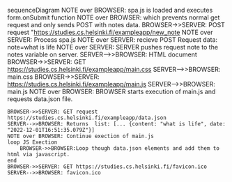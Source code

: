 sequenceDiagram
    NOTE over BROWSER: spa.js is loaded and executes form.onSubmit function
    NOTE over BROWSER: which prevents normal get request and only sends POST with notes data.
    BROWSER->>SERVER: POST request "https://studies.cs.helsinki.fi/exampleapp/new_note
    NOTE over SERVER: Process spa.js
    NOTE over SERVER: recieve POST Request data: note=what is life
    NOTE over SERVER: SERVER pushes request note to the notes variable on server.
    SERVER-->>BROWSER: HTML document
    BROWSER->>SERVER: GET https://studies.cs.helsinki.fi/exampleapp/main.css
    SERVER-->>BROWSER: main.css
    BROWSER->>SERVER: https://studies.cs.helsinki.fi/exampleapp/main.js
    SERVER-->>BROWSER: main.js
    NOTE over BROWSER: BROWSER starts execution of main.js and requests data.json file.

    BROWSER->>SERVER: GET request https://studies.cs.helsinki.fi/exampleapp/data.json
    SERVER-->>BROWSER: Returns  list: [... {content: "what is life", date: "2022-12-01T16:51:35.079Z"}]
    NOTE over BROWSER: Continue exection of main.js
    loop JS Exection
        BROWSER->>BROWSER:Loop though data.json elements and add them to html via javascript.
    end
    BROWSER->>SERVER: GET https://studies.cs.helsinki.fi/favicon.ico
    SERVER-->>BROWSER: favicon.ico


